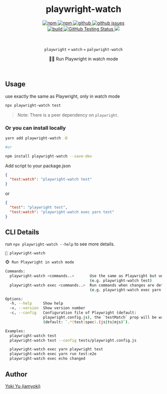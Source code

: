 <h1 align="center">playwright-watch</h1>

<div align="center">
  <a href="https://www.npmjs.com/package/playwright-watch">
    <img src="https://img.shields.io/npm/v/playwright-watch" alt="npm">
  </a>

  <a href="https://www.npmjs.com/package/playwright-watch">
    <img src="https://img.shields.io/npm/v/playwright-watch/latest" alt="npm">
  </a>

  <a href="https://github.com/iamyoki/playwright-watch">
    <img src="https://img.shields.io/npm/l/playwright-watch" alt="github">
  </a>

  <a href="https://github.com/iamyoki/playwright-watch">
    <img src="https://img.shields.io/github/issues/iamyoki/playwright-watch" alt="github issues">
  </a>

  <br>

  <a href="https://app.travis-ci.com/github/iamyoki/playwright-watch">
    <img src="https://app.travis-ci.com/iamyoki/playwright-watch.svg" alt="build">
  </a>

  <a href="https://github.com/iamyoki/playwright-watch/actions/workflows/testing.yml">
    <img alt="GitHub Testing Status" src="https://github.com/iamyoki/playwright-watch/actions/workflows/node.js.yml/badge.svg">
  </a>

  <a href="https://codecov.io/gh/iamyoki/playwright-watch">
    <img src="https://codecov.io/gh/iamyoki/playwright-watch/branch/main/graph/badge.svg?token=RD13S01FD1"/>
  </a>
    
</div>

<br>
<br>

<p align="center">
  <code>playwright</code>
  <code>+</code>
  <code>watch</code>
  <code>=</code>
  <code>palywright-watch</code>
</p>
<p align="center">🙈🐵 Run Playwright in watch mode</p>

<br>

## Usage

use exactly the same as Playwright, only in watch mode
```bash
npx playwright-watch test
```

> Note: There is a peer dependency on `playwright`.

### Or you can install locally

```bash
yarn add playwright-watch -D

#or

npm install playwright-watch --save-dev
```

Add script to your package.json

```json
{
  "test:watch": "playwright-watch test"
}
```

or

```json
{
  "test": "playwright test",
  "test:watch": "playwright-watch exec yarn test"
}
```

## CLI Details

run `npx playwright-watch --help` to see more details.

```bash
🙈 playwright-watch

🐵 Run Playwright in watch mode

Commands:
  playwright-watch <commands..>       Use the same as Playwright but under watch
                                      (e.g. playwright-watch test)     [default]
  playwright-watch exec <commands..>  Run commands when changes are detected
                                      (e.g. playwright-watch exec yarn test)

Options:
  -h, --help     Show help                                             [boolean]
  -v, --version  Show version number                                   [boolean]
  -c, --config   Configuration file of Playwright (default:
                 playwright.config.js), the `testMatch` prop will be watch path
                 (default: `.*(test|spec).(js|ts|mjs)`).

Examples:
  playwright-watch test
  playwright-watch test --config tests/playwright.config.js

  playwright-watch exec yarn playwright test
  playwright-watch exec yarn run test:e2e
  playwright-watch exec echo changed
```

## Author

[Yoki Yu (iamyoki)](https://github.com/iamyoki)
